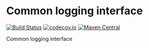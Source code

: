 # Common logging interface
[![Build Status](https://travis-ci.org/XDean/common-log.svg?branch=master)](https://travis-ci.org/XDean/common-log)
[![codecov.io](http://codecov.io/github/XDean/common-log/coverage.svg?branch=master)](https://codecov.io/gh/XDean/common-log/branch/master)
[![Maven Central](https://maven-badges.herokuapp.com/maven-central/com.github.XDean/common-log/badge.svg)](https://maven-badges.herokuapp.com/maven-central/com.github.XDean/common-log)

Common logging interface